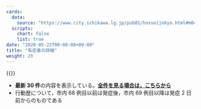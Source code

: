```yaml
---
cards:
  data:
    source: "https://www.city.ichikawa.lg.jp/pub01/hasseijokyo.html#m04"
  scripts:
    chart: false
    list: true
date: "2020-05-22T00:00:00+09:00"
title: "有症者の詳細"
weight: 20
---
```


{{<table src="details_of_patients_with_symptoms" len="30">}}

- **最新 30 件**の内容を表示している。**[全件を見る場合は，こちらから](./cards/details-of-patients-with-symptoms/)**
- 行動歴について，市内 68 例目以前は発症後，市内 69 例目以降は発症 2 日前からのものである
